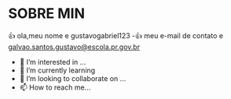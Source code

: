 # SOBRE MIN

👍 ola,meu nome e gustavogabriel123
-:+1: meu e-mail de contato e galvao.santos.gustavo@escola.pr.gov.br
- 👀 I’m interested in ...
- 🌱 I’m currently learning 
- 💞️ I’m looking to collaborate on ...
- 📫 How to reach me...

<!---
gustavogabriel123/gustavogabriel123 is a ✨ special ✨ repository because its `README.md` (this file) appears on your GitHub profile.
You can click the Preview link to take a look at your changes.
--->
